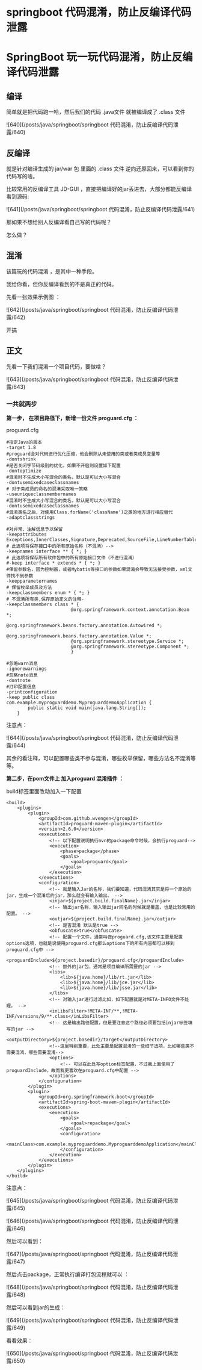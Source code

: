 # springboot 代码混淆，防止反编译代码泄露


<!--more-->

# SpringBoot 玩一玩代码混淆，防止反编译代码泄露



## 编译

简单就是把代码跑一哈，然后我们的代码 .java文件 就被编译成了 .class 文件

![640](/posts/java/springboot/springboot 代码混淆，防止反编译代码泄露/640)

## 反编译

就是针对编译生成的 jar/war 包 里面的 .class 文件 逆向还原回来，可以看到你的代码写的啥。

比较常用的反编译工具 JD-GUI ，直接把编译好的jar丢进去，大部分都能反编译看到源码:

![641](/posts/java/springboot/springboot 代码混淆，防止反编译代码泄露/641)

那如果不想给别人反编译看自己写的代码呢？

怎么做？

## 混淆

该篇玩的代码混淆 ，是其中一种手段。

我给你看，但你反编译看到的不是真正的代码。

先看一张效果示例图 ：

![642](/posts/java/springboot/springboot 代码混淆，防止反编译代码泄露/642)

开搞

## 正文

先看一下我们混淆一个项目代码，要做啥？

![643](/posts/java/springboot/springboot 代码混淆，防止反编译代码泄露/643)

### 一共就两步

**第一步， 在项目路径下，新增一份文件 proguard.cfg ：**

proguard.cfg

```
#指定Java的版本
-target 1.8
#proguard会对代码进行优化压缩，他会删除从未使用的类或者类成员变量等
-dontshrink
#是否关闭字节码级别的优化，如果不开启则设置如下配置
-dontoptimize
#混淆时不生成大小写混合的类名，默认是可以大小写混合
-dontusemixedcaseclassnames
# 对于类成员的命名的混淆采取唯一策略
-useuniqueclassmembernames
#混淆时不生成大小写混合的类名，默认是可以大小写混合
-dontusemixedcaseclassnames
#混淆类名之后，对使用Class.forName('className')之类的地方进行相应替代
-adaptclassstrings
 
#对异常、注解信息予以保留
-keepattributes Exceptions,InnerClasses,Signature,Deprecated,SourceFile,LineNumberTable,*Annotation*,EnclosingMethod
# 此选项将保存接口中的所有原始名称（不混淆）-->
-keepnames interface ** { *; }
# 此选项将保存所有软件包中的所有原始接口文件（不进行混淆）
#-keep interface * extends * { *; }
#保留参数名，因为控制器，或者Mybatis等接口的参数如果混淆会导致无法接受参数，xml文件找不到参数
-keepparameternames
# 保留枚举成员及方法
-keepclassmembers enum * { *; }
# 不混淆所有类,保存原始定义的注释-
-keepclassmembers class * {
                        @org.springframework.context.annotation.Bean *;
                        @org.springframework.beans.factory.annotation.Autowired *;
                        @org.springframework.beans.factory.annotation.Value *;
                        @org.springframework.stereotype.Service *;
                        @org.springframework.stereotype.Component *;
                        }
 
#忽略warn消息
-ignorewarnings
#忽略note消息
-dontnote
#打印配置信息
-printconfiguration
-keep public class com.example.myproguarddemo.MyproguarddemoApplication {
        public static void main(java.lang.String[]);
    }
```

注意点：

![644](/posts/java/springboot/springboot 代码混淆，防止反编译代码泄露/644)

其余的看注释，可以配置哪些类不参与混淆，哪些枚举保留，哪些方法名不混淆等等。

**第二步，在pom文件上 加入proguard 混淆插件 ：**

build标签里面改动加入一下配置

```
<build>
    <plugins>
        <plugin>
            <groupId>com.github.wvengen</groupId>
            <artifactId>proguard-maven-plugin</artifactId>
            <version>2.6.0</version>
            <executions>
                <!-- 以下配置说明执行mvn的package命令时候，会执行proguard-->
                <execution>
                    <phase>package</phase>
                    <goals>
                        <goal>proguard</goal>
                    </goals>
                </execution>
            </executions>
            <configuration>
                <!-- 就是输入Jar的名称，我们要知道，代码混淆其实是将一个原始的jar，生成一个混淆后的jar，那么就会有输入输出。 -->
                <injar>${project.build.finalName}.jar</injar>
                <!-- 输出jar名称，输入输出jar同名的时候就是覆盖，也是比较常用的配置。 -->
                <outjar>${project.build.finalName}.jar</outjar>
                <!-- 是否混淆 默认是true -->
                <obfuscate>true</obfuscate>
                <!-- 配置一个文件，通常叫做proguard.cfg,该文件主要是配置options选项，也就是说使用proguard.cfg那么options下的所有内容都可以移到proguard.cfg中 -->
                <proguardInclude>${project.basedir}/proguard.cfg</proguardInclude>
                <!-- 额外的jar包，通常是项目编译所需要的jar -->
                <libs>
                    <lib>${java.home}/lib/rt.jar</lib>
                    <lib>${java.home}/lib/jce.jar</lib>
                    <lib>${java.home}/lib/jsse.jar</lib>
                </libs>
                <!-- 对输入jar进行过滤比如，如下配置就是对META-INFO文件不处理。 -->
                <inLibsFilter>!META-INF/**,!META-INF/versions/9/**.class</inLibsFilter>
                <!-- 这是输出路径配置，但是要注意这个路径必须要包括injar标签填写的jar -->
                <outputDirectory>${project.basedir}/target</outputDirectory>
                <!--这里特别重要，此处主要是配置混淆的一些细节选项，比如哪些类不需要混淆，哪些需要混淆-->
                <options>
                    <!-- 可以在此处写option标签配置，不过我上面使用了proguardInclude，故而我更喜欢在proguard.cfg中配置 -->
                </options>
            </configuration>
        </plugin>
        <plugin>
            <groupId>org.springframework.boot</groupId>
            <artifactId>spring-boot-maven-plugin</artifactId>
            <executions>
                <execution>
                    <goals>
                        <goal>repackage</goal>
                    </goals>
                    <configuration>
                        <mainClass>com.example.myproguarddemo.MyproguarddemoApplication</mainClass>
                    </configuration>
                </execution>
            </executions>
        </plugin>
    </plugins>
</build>
```

注意点：

![645](/posts/java/springboot/springboot 代码混淆，防止反编译代码泄露/645)

![646](/posts/java/springboot/springboot 代码混淆，防止反编译代码泄露/646)

然后可以看到：

![647](/posts/java/springboot/springboot 代码混淆，防止反编译代码泄露/647)

然后点击package，正常执行编译打包流程就可以 ：

![648](/posts/java/springboot/springboot 代码混淆，防止反编译代码泄露/648)

然后可以看到jar的生成：

![649](/posts/java/springboot/springboot 代码混淆，防止反编译代码泄露/649)

看看效果：

![650](/posts/java/springboot/springboot 代码混淆，防止反编译代码泄露/650)


